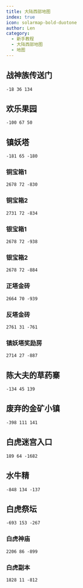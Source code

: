 ```yaml
---
title: 大陆西部地图
index: true
icon: solarmap-bold-duotone
author: Len
category:
  - 新手教程	
  - 大陆西部地图
  - 地图
---
```


## 战神族传送门

```X,Y,Z
-18 36 134
```

## 欢乐果园

```X,Y,Z
-100 67 50
```

## 镇妖塔

```X,Y,Z
-181 65 -180
```

### 铜宝箱1

```X,Y,Z
2678 72 -830
```

### 铜宝箱2

```X,Y,Z
2731 72 -834
```

### 银宝箱1

```X,Y,Z
2678 72 -938
```

### 银宝箱2

```X,Y,Z
2678 72 -884
```

### 正塔金砖

```X,Y,Z
2664 70 -939
```

### 反塔金砖

```X,Y,Z
2761 31 -761
```

### 镇妖塔奖励房

```X,Y,Z
2714 27 -887
```

## 陈大夫的草药寨

```X,Y,Z
-134 45 139
```

## 废弃的金矿小镇

```X,Y,Z
-398 111 141
```

## 白虎迷宫入口

```X,Y,Z
189 64 -1682
```

## 水牛精

```X,Y,Z
-848 134 -137
```

## 白虎祭坛

```X,Y,Z
-693 153 -267
```

### 白虎神庙

```X,Y,Z
2206 86 -899
```

### 白虎副本

```X,Y,Z
1828 11 -812
```
